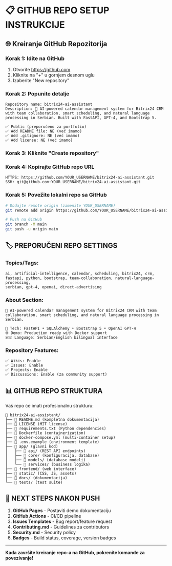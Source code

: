 # 📋 GITHUB REPO SETUP INSTRUKCIJE

## 🌐 Kreiranje GitHub Repozitorija

### **Korak 1: Idite na GitHub**
1. Otvorite https://github.com
2. Kliknite na "+" u gornjem desnom uglu
3. Izaberite "New repository"

### **Korak 2: Popunite detalje**
```
Repository name: bitrix24-ai-assistant
Description: 🤖 AI-powered calendar management system for Bitrix24 CRM with team collaboration, smart scheduling, and natural language processing in Serbian. Built with FastAPI, GPT-4, and Bootstrap 5.

✅ Public (preporučeno za portfolio)
✅ Add README file: NE (već imamo)
✅ Add .gitignore: NE (već imamo)  
✅ Add license: NE (već imamo)
```

### **Korak 3: Kliknite "Create repository"**

### **Korak 4: Kopirajte GitHub repo URL**
```
HTTPS: https://github.com/YOUR_USERNAME/bitrix24-ai-assistant.git
SSH: git@github.com:YOUR_USERNAME/bitrix24-ai-assistant.git
```

### **Korak 5: Povežite lokalni repo sa GitHub**
```bash
# Dodajte remote origin (zamenite YOUR_USERNAME)
git remote add origin https://github.com/YOUR_USERNAME/bitrix24-ai-assistant.git

# Push na GitHub
git branch -M main
git push -u origin main
```

## 🏷️ PREPORUČENI REPO SETTINGS

### **Topics/Tags:**
```
ai, artificial-intelligence, calendar, scheduling, bitrix24, crm, 
fastapi, python, bootstrap, team-collaboration, natural-language-processing, 
serbian, gpt-4, openai, direct-advertising
```

### **About Section:**
```
🤖 AI-powered calendar management system for Bitrix24 CRM with team collaboration, smart scheduling, and natural language processing in Serbian.

🔧 Tech: FastAPI • SQLAlchemy • Bootstrap 5 • OpenAI GPT-4
🌐 Demo: Production ready with Docker support
🇷🇸 Language: Serbian/English bilingual interface
```

### **Repository Features:**
```
✅ Wikis: Enable
✅ Issues: Enable  
✅ Projects: Enable
✅ Discussions: Enable (za community support)
```

## 📊 GITHUB REPO STRUKTURA

Vaš repo će imati profesionalnu strukturu:
```
📁 bitrix24-ai-assistant/
├── 📄 README.md (kompletna dokumentacija)
├── 📄 LICENSE (MIT license)
├── 📄 requirements.txt (Python dependencies)
├── 📄 Dockerfile (containerization)
├── 📄 docker-compose.yml (multi-container setup)
├── 📄 .env.example (environment template)
├── 📁 app/ (glavni kod)
│   ├── 📁 api/ (REST API endpoints)
│   ├── 📁 core/ (konfiguracija, database)
│   ├── 📁 models/ (database modeli)
│   └── 📁 services/ (business logika)
├── 📁 frontend/ (web interface)
├── 📁 static/ (CSS, JS, assets)
├── 📁 docs/ (dokumentacija)
└── 📁 tests/ (test suite)
```

## 🎯 NEXT STEPS NAKON PUSH

1. **GitHub Pages** - Postaviti demo dokumentaciju
2. **GitHub Actions** - CI/CD pipeline
3. **Issues Templates** - Bug report/feature request
4. **Contributing.md** - Guidelines za contributors
5. **Security.md** - Security policy
6. **Badges** - Build status, coverage, version badges

---

**Kada završite kreiranje repo-a na GitHub, pokrenite komande za povezivanje!**
